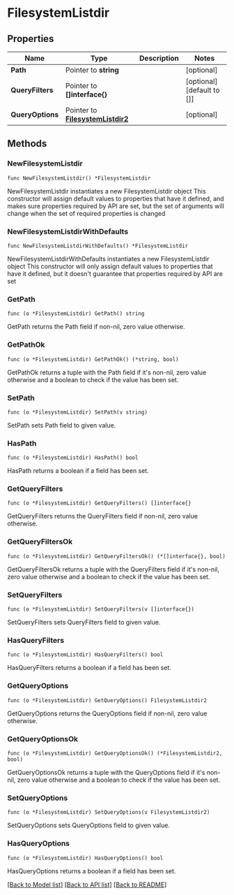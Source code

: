 # FilesystemListdir

## Properties

Name | Type | Description | Notes
------------ | ------------- | ------------- | -------------
**Path** | Pointer to **string** |  | [optional] 
**QueryFilters** | Pointer to **[]interface{}** |  | [optional] [default to []]
**QueryOptions** | Pointer to [**FilesystemListdir2**](FilesystemListdir2.md) |  | [optional] 

## Methods

### NewFilesystemListdir

`func NewFilesystemListdir() *FilesystemListdir`

NewFilesystemListdir instantiates a new FilesystemListdir object
This constructor will assign default values to properties that have it defined,
and makes sure properties required by API are set, but the set of arguments
will change when the set of required properties is changed

### NewFilesystemListdirWithDefaults

`func NewFilesystemListdirWithDefaults() *FilesystemListdir`

NewFilesystemListdirWithDefaults instantiates a new FilesystemListdir object
This constructor will only assign default values to properties that have it defined,
but it doesn't guarantee that properties required by API are set

### GetPath

`func (o *FilesystemListdir) GetPath() string`

GetPath returns the Path field if non-nil, zero value otherwise.

### GetPathOk

`func (o *FilesystemListdir) GetPathOk() (*string, bool)`

GetPathOk returns a tuple with the Path field if it's non-nil, zero value otherwise
and a boolean to check if the value has been set.

### SetPath

`func (o *FilesystemListdir) SetPath(v string)`

SetPath sets Path field to given value.

### HasPath

`func (o *FilesystemListdir) HasPath() bool`

HasPath returns a boolean if a field has been set.

### GetQueryFilters

`func (o *FilesystemListdir) GetQueryFilters() []interface{}`

GetQueryFilters returns the QueryFilters field if non-nil, zero value otherwise.

### GetQueryFiltersOk

`func (o *FilesystemListdir) GetQueryFiltersOk() (*[]interface{}, bool)`

GetQueryFiltersOk returns a tuple with the QueryFilters field if it's non-nil, zero value otherwise
and a boolean to check if the value has been set.

### SetQueryFilters

`func (o *FilesystemListdir) SetQueryFilters(v []interface{})`

SetQueryFilters sets QueryFilters field to given value.

### HasQueryFilters

`func (o *FilesystemListdir) HasQueryFilters() bool`

HasQueryFilters returns a boolean if a field has been set.

### GetQueryOptions

`func (o *FilesystemListdir) GetQueryOptions() FilesystemListdir2`

GetQueryOptions returns the QueryOptions field if non-nil, zero value otherwise.

### GetQueryOptionsOk

`func (o *FilesystemListdir) GetQueryOptionsOk() (*FilesystemListdir2, bool)`

GetQueryOptionsOk returns a tuple with the QueryOptions field if it's non-nil, zero value otherwise
and a boolean to check if the value has been set.

### SetQueryOptions

`func (o *FilesystemListdir) SetQueryOptions(v FilesystemListdir2)`

SetQueryOptions sets QueryOptions field to given value.

### HasQueryOptions

`func (o *FilesystemListdir) HasQueryOptions() bool`

HasQueryOptions returns a boolean if a field has been set.


[[Back to Model list]](../README.md#documentation-for-models) [[Back to API list]](../README.md#documentation-for-api-endpoints) [[Back to README]](../README.md)


